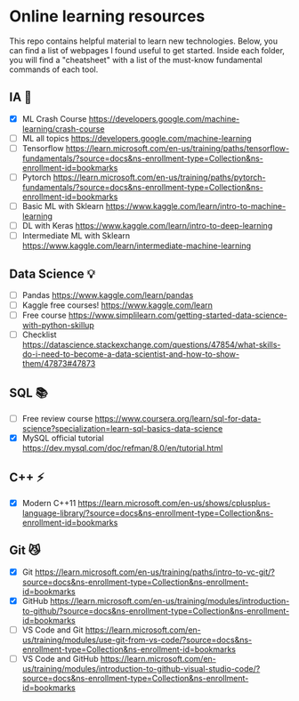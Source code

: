 # Online learning resources

This repo contains helpful material to learn new technologies. Below, you can find a list of webpages I found useful to get started. Inside each folder, you will find a "cheatsheet" with a list of the must-know fundamental commands of each tool.

## IA 🤖
- [x] ML Crash Course https://developers.google.com/machine-learning/crash-course
- [ ] ML all topics https://developers.google.com/machine-learning
- [ ] Tensorflow https://learn.microsoft.com/en-us/training/paths/tensorflow-fundamentals/?source=docs&ns-enrollment-type=Collection&ns-enrollment-id=bookmarks
- [ ] Pytorch https://learn.microsoft.com/en-us/training/paths/pytorch-fundamentals/?source=docs&ns-enrollment-type=Collection&ns-enrollment-id=bookmarks
- [ ] Basic ML with Sklearn https://www.kaggle.com/learn/intro-to-machine-learning
- [ ] DL with Keras https://www.kaggle.com/learn/intro-to-deep-learning
- [ ] Intermediate ML with Sklearn https://www.kaggle.com/learn/intermediate-machine-learning

## Data Science 💡
- [ ] Pandas https://www.kaggle.com/learn/pandas
- [ ] Kaggle free courses! https://www.kaggle.com/learn
- [ ] Free course https://www.simplilearn.com/getting-started-data-science-with-python-skillup
- [ ] Checklist https://datascience.stackexchange.com/questions/47854/what-skills-do-i-need-to-become-a-data-scientist-and-how-to-show-them/47873#47873

## SQL 📚
- [ ] Free review course https://www.coursera.org/learn/sql-for-data-science?specialization=learn-sql-basics-data-science
- [x] MySQL official tutorial https://dev.mysql.com/doc/refman/8.0/en/tutorial.html

## C++ ⚡
- [x] Modern C++11 https://learn.microsoft.com/en-us/shows/cplusplus-language-library/?source=docs&ns-enrollment-type=Collection&ns-enrollment-id=bookmarks

## Git 😼
- [x] Git https://learn.microsoft.com/en-us/training/paths/intro-to-vc-git/?source=docs&ns-enrollment-type=Collection&ns-enrollment-id=bookmarks
- [x] GitHub https://learn.microsoft.com/en-us/training/modules/introduction-to-github/?source=docs&ns-enrollment-type=Collection&ns-enrollment-id=bookmarks
- [ ] VS Code and Git https://learn.microsoft.com/en-us/training/modules/use-git-from-vs-code/?source=docs&ns-enrollment-type=Collection&ns-enrollment-id=bookmarks
- [ ] VS Code and GitHub https://learn.microsoft.com/en-us/training/modules/introduction-to-github-visual-studio-code/?source=docs&ns-enrollment-type=Collection&ns-enrollment-id=bookmarks